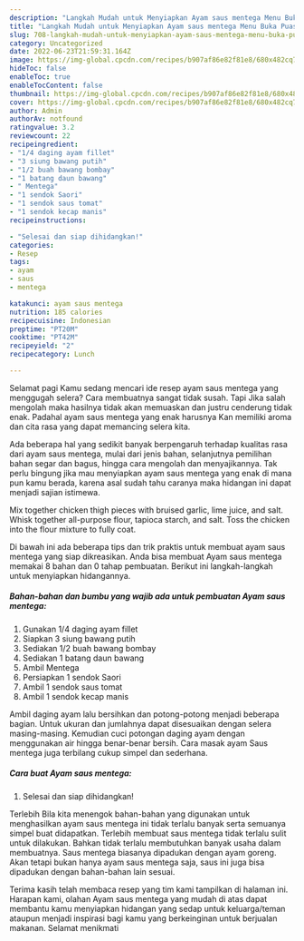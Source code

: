 ```yaml
---
description: "Langkah Mudah untuk Menyiapkan Ayam saus mentega Menu Buka Puas"
title: "Langkah Mudah untuk Menyiapkan Ayam saus mentega Menu Buka Puas"
slug: 708-langkah-mudah-untuk-menyiapkan-ayam-saus-mentega-menu-buka-puas
category: Uncategorized
date: 2022-06-23T21:59:31.164Z
image: https://img-global.cpcdn.com/recipes/b907af86e82f81e8/680x482cq70/ayam-saus-mentega-foto-resep-utama.jpg
hideToc: false
enableToc: true
enableTocContent: false
thumbnail: https://img-global.cpcdn.com/recipes/b907af86e82f81e8/680x482cq70/ayam-saus-mentega-foto-resep-utama.jpg
cover: https://img-global.cpcdn.com/recipes/b907af86e82f81e8/680x482cq70/ayam-saus-mentega-foto-resep-utama.jpg
author: Admin
authorAv: notfound
ratingvalue: 3.2
reviewcount: 22
recipeingredient:
- "1/4 daging ayam fillet"
- "3 siung bawang putih"
- "1/2 buah bawang bombay"
- "1 batang daun bawang"
- " Mentega"
- "1 sendok Saori"
- "1 sendok saus tomat"
- "1 sendok kecap manis"
recipeinstructions:

- "Selesai dan siap dihidangkan!"
categories:
- Resep
tags:
- ayam
- saus
- mentega

katakunci: ayam saus mentega 
nutrition: 185 calories
recipecuisine: Indonesian
preptime: "PT20M"
cooktime: "PT42M"
recipeyield: "2"
recipecategory: Lunch

---
```



Selamat pagi Kamu sedang mencari ide resep ayam saus mentega yang menggugah selera? Cara membuatnya sangat tidak susah. Tapi Jika salah mengolah maka hasilnya tidak akan memuaskan dan justru cenderung tidak enak. Padahal ayam saus mentega yang enak harusnya Kan memiliki aroma dan cita rasa yang dapat memancing selera kita.


Ada beberapa hal yang sedikit banyak berpengaruh terhadap kualitas rasa dari ayam saus mentega, mulai dari jenis bahan, selanjutnya pemilihan bahan segar dan bagus, hingga cara mengolah dan menyajikannya. Tak perlu bingung jika mau menyiapkan ayam saus mentega yang enak di mana pun kamu berada, karena asal sudah tahu caranya maka hidangan ini dapat menjadi sajian istimewa.

Mix together chicken thigh pieces with bruised garlic, lime juice, and salt. Whisk together all-purpose flour, tapioca starch, and salt. Toss the chicken into the flour mixture to fully coat.


Di bawah ini ada beberapa tips dan trik praktis untuk membuat ayam saus mentega yang siap dikreasikan. Anda bisa membuat Ayam saus mentega memakai 8 bahan dan 0 tahap pembuatan. Berikut ini langkah-langkah untuk menyiapkan hidangannya.

<!--inarticleads1-->

##### Bahan-bahan dan bumbu yang wajib ada untuk pembuatan Ayam saus mentega:

1. Gunakan 1/4 daging ayam fillet
1. Siapkan 3 siung bawang putih
1. Sediakan 1/2 buah bawang bombay
1. Sediakan 1 batang daun bawang
1. Ambil  Mentega
1. Persiapkan 1 sendok Saori
1. Ambil 1 sendok saus tomat
1. Ambil 1 sendok kecap manis


Ambil daging ayam lalu bersihkan dan potong-potong menjadi beberapa bagian. Untuk ukuran dan jumlahnya dapat disesuaikan dengan selera masing-masing. Kemudian cuci potongan daging ayam dengan menggunakan air hingga benar-benar bersih. Cara masak ayam Saus mentega juga terbilang cukup simpel dan sederhana. 

<!--inarticleads2-->

##### Cara buat Ayam saus mentega:


1. Selesai dan siap dihidangkan!

Terlebih Bila kita menengok bahan-bahan yang digunakan untuk menghasilkan ayam saus mentega ini tidak terlalu banyak serta semuanya simpel buat didapatkan. Terlebih membuat saus mentega tidak terlalu sulit untuk dilakukan. Bahkan tidak terlalu membutuhkan banyak usaha dalam membuatnya. Saus mentega biasanya dipadukan dengan ayam goreng. Akan tetapi bukan hanya ayam saus mentega saja, saus ini juga bisa dipadukan dengan bahan-bahan lain sesuai. 

Terima kasih telah membaca resep yang tim kami tampilkan di halaman ini. Harapan kami, olahan Ayam saus mentega yang mudah di atas dapat membantu kamu menyiapkan hidangan yang sedap untuk keluarga/teman ataupun menjadi inspirasi bagi kamu yang berkeinginan untuk berjualan makanan. Selamat menikmati
